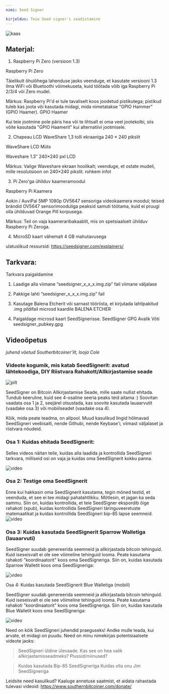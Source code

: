 ```yaml
---
nimi: Seed Signer

kirjeldus: Teie Seed signer'i seadistamine
---
```


![kaas](assets/cover.webp)

## Materjal:

1. Raspberry Pi Zero (versioon 1.3)

Raspberry Pi Zero

Täielikult õhulõhega lahenduse jaoks veenduge, et kasutate versiooni 1.3 ilma WiFi või Bluetoothi võimekuseta, kuid töötada võib iga Raspberry Pi 2/3/4 või Zero mudel.

Märkus: Raspberry Pi'd ei tule tavaliselt koos joodetud pistikutega; pistikud tuleb kas joota või kasutada midagi, mida nimetatakse "GPIO Hammer" (GPIO Haamer).
GPIO Haamer

Kui teie jootmine pole päris hea või te lihtsalt ei oma veel jootekolbi, siis võite kasutada "GPIO Haamerit" kui alternatiivi jootmisele.

2. Chapeau LCD WaveShare 1,3 tolli ekraaniga 240 × 240 pikslit

WaveShare LCD Müts

Waveshare 1.3″ 240×240 pxl LCD

Märkus: Valige Waveshare ekraan hoolikalt; veenduge, et ostate mudeli, mille resolutsioon on 240×240 pikslit.
rohkem infot

3. Pi Zero'ga ühilduv kaameramoodul

Raspberry Pi Kaamera

Aokin / AuviPal 5MP 1080p OV5647 sensoriga videokaamera moodul; teised brändid OV5647 sensorimooduliga peaksid samuti töötama, kuid ei pruugi olla ühilduvad Orange Pill korpusega.

Märkus: Teil on vaja kaameraribakaablit, mis on spetsiaalselt ühilduv Raspberry Pi Zeroga.

4. MicroSD kaart vähemalt 4 GB mahutavusega

ulatuslikud ressursid: https://seedsigner.com/explainers/

## Tarkvara:

Tarkvara paigaldamine

1. Laadige alla viimane “seedsigner_x_x_x.img.zip” fail
   viimane väljalase

2. Pakkige lahti “seedsigner_x_x_x.img.zip” fail

3. Kasutage Balena Etcherit või sarnast tööriista, et kirjutada lahtipakitud .img pildifail microsd kaardile
   BALENA ETCHER

4. Paigaldage microsd kaart SeedSignerisse.
   SeedSigner GPG Avalik Võti
   seedsigner_pubkey.gpg

## Videoõpetus

_juhend võetud Southerbitcoiner'ilt, looja Cole_

### Videote kogumik, mis katab SeedSignerit: avatud lähtekoodiga, DIY Riistvara Rahakott/Allkirjastamise seade

![pilt](assets/1.webp)

SeedSigner on Bitcoin Allkirjastamise Seade, mille saate nullist ehitada. Tundub keeruline, kuid see 4-osaline seeria peaks teid aitama :) Soovitan vaadata osa 1 ja 2, seejärel otsustada, kas soovite kasutada lauaarvutit (vaadake osa 3) või mobiilseadet (vaadake osa 4).

Kõik, mida peate teadma, on allpool. Muud kasulikud lingid hõlmavad SeedSigneri veebisaiti, nende Githubi, nende Keybase'i, viimast väljalaset ja riistvara nõudeid.

### Osa 1: Kuidas ehitada SeedSignerit:

Selles videos näitan teile, kuidas alla laadida ja kontrollida SeedSigneri tarkvara, milliseid osi on vaja ja kuidas oma SeedSignerit kokku panna.

![video](https://youtu.be/mGmNKYOXtxY)

### Osa 2: Testige oma SeedSignerit
Enne kui hakkasin oma SeedSignerit kasutama, tegin mõned testid, et veenduda, et see ei tee midagi pahatahtlikku. Mõtlesin, et jagan ka seda sammu. Siin on, kuidas kontrollida, et teie SeedSigner ekspordib õige rahakoti (xpub), kuidas kontrollida SeedSigneri täringuveeretuste matemaatikat ja kuidas kontrollida SeedSigneri bip-85 lapse seemneid.
![video](https://youtu.be/34W1IyTyXZE)

### Osa 3: Kuidas kasutada SeedSignerit Sparrow Walletiga (lauaarvuti)

SeedSigner suudab genereerida seemneid ja allkirjastada bitcoin tehinguid. Kuid iseseisvalt ei ole see võimeline tehinguid looma. Peate kasutama rahakoti "koordinaatorit" koos oma SeedSigneriga. Siin on, kuidas kasutada Sparrow Walletit koos oma SeedSigneriga:

![video](https://youtu.be/IQb8dh-VTOg)

Osa 4: Kuidas kasutada SeedSignerit Blue Walletiga (mobiil)

SeedSigner suudab genereerida seemneid ja allkirjastada bitcoin tehinguid. Kuid iseseisvalt ei ole see võimeline tehinguid looma. Peate kasutama rahakoti "koordinaatorit" koos oma SeedSigneriga. Siin on, kuidas kasutada Blue Walletit koos oma SeedSigneriga:

![video](https://youtu.be/x0Ee35Ct0r4)

Need on kõik SeedSigneri juhendid praeguseks! Andke mulle teada, kui arvate, et midagi on puudu. Need on minu nimekirjas potentsiaalsete videote jaoks:

> SeedSigneri üldine ülevaade. Kas see on hea valik allkirjastamisseadmeks? Plussid/miinused?

> Kuidas kasutada Bip-85 SeedSigneriga
> Kuidas olla onu Jim SeedSigneriga

Leidsite need kasulikud? Kaaluge annetuse saatmist, et aidata rahastada tulevasi videoid:
https://www.southernbitcoiner.com/donate/